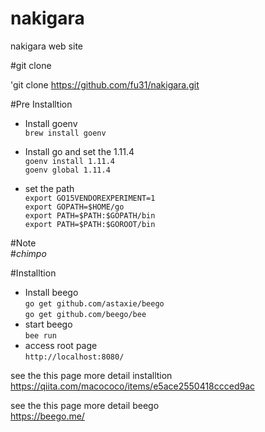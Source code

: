# nakigara
nakigara web site 


#git clone

'git clone https://github.com/fu31/nakigara.git



#Pre Installtion

- Install goenv  
`brew install goenv`   

- Install go and set the 1.11.4  
`goenv install 1.11.4`  
`goenv global 1.11.4`  

- set the path  
`export GO15VENDOREXPERIMENT=1`  
`export GOPATH=$HOME/go`  
`export PATH=$PATH:$GOPATH/bin`  
`export PATH=$PATH:$GOROOT/bin`  

#Note  
#_chimpo_

#Installtion  

- Install beego  
`go get github.com/astaxie/beego`  
`go get github.com/beego/bee`  
- start beego  
`bee run`  
- access root page  
`http://localhost:8080/ `  

see the this page more detail installtion  
https://qiita.com/macococo/items/e5ace2550418ccced9ac


see the this page more detail beego  
https://beego.me/




